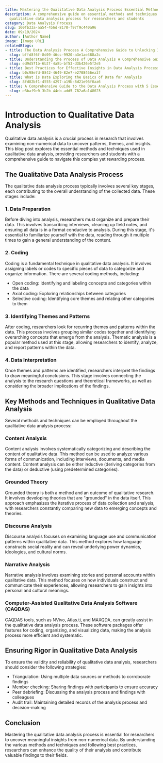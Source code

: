 ```yaml
---
title: Mastering the Qualitative Data Analysis Process Essential Methods and Techniques
description: A comprehensive guide on essential methods and techniques used in the
  qualitative data analysis process for researchers and students
category: Data Analysis Process
slug: 160fb33a-aa54-4b6d-8178-f97f9c440a96
date: 09/19/2024
author: [Author Name]
image: [Image URL]
relatedBlogs:
- title: The Data Analysis Process A Comprehensive Guide to Unlocking Insights
  slug: bffd8f6f-8d09-46cc-9920-a3e1ae388a2c
- title: Understanding the Process of Data Analysis A Comprehensive Guide
  slug: ed9d571b-6b2f-4a8b-bf53-d3b426e5f2e5
- title: Best Practices for Effective Insights in Data Analysis Process
  slug: b0c98e7d-8842-4649-82e7-e2708466ea3f
- title: What is Data Exploring the Basics of Data for Analysis
  slug: 8fd82bf1-4555-4297-a19b-8d21e96f0aa6
- title: A Comprehensive Guide to the Data Analysis Process with 5 Essential Steps
  slug: e3baf9e0-3b2b-44eb-add5-782a6a148023
---
```


# Introduction to Qualitative Data Analysis

Qualitative data analysis is a crucial process in research that involves examining non-numerical data to uncover patterns, themes, and insights. This blog post explores the essential methods and techniques used in qualitative data analysis, providing researchers and students with a comprehensive guide to navigate this complex yet rewarding process.

## The Qualitative Data Analysis Process

The qualitative data analysis process typically involves several key stages, each contributing to the overall understanding of the collected data. These stages include:

### 1. Data Preparation

Before diving into analysis, researchers must organize and prepare their data. This involves transcribing interviews, cleaning up field notes, and ensuring all data is in a format conducive to analysis. During this stage, it's essential to familiarize yourself with the data, reading through it multiple times to gain a general understanding of the content.

### 2. Coding

Coding is a fundamental technique in qualitative data analysis. It involves assigning labels or codes to specific pieces of data to categorize and organize information. There are several coding methods, including:

- Open coding: Identifying and labeling concepts and categories within the data
- Axial coding: Exploring relationships between categories
- Selective coding: Identifying core themes and relating other categories to them

### 3. Identifying Themes and Patterns

After coding, researchers look for recurring themes and patterns within the data. This process involves grouping similar codes together and identifying overarching concepts that emerge from the analysis. Thematic analysis is a popular method used at this stage, allowing researchers to identify, analyze, and report patterns within the data.

### 4. Data Interpretation

Once themes and patterns are identified, researchers interpret the findings to draw meaningful conclusions. This stage involves connecting the analysis to the research questions and theoretical frameworks, as well as considering the broader implications of the findings.

## Key Methods and Techniques in Qualitative Data Analysis

Several methods and techniques can be employed throughout the qualitative data analysis process:

### Content Analysis

Content analysis involves systematically categorizing and describing the content of qualitative data. This method can be used to analyze various forms of communication, including interviews, documents, and media content. Content analysis can be either inductive (deriving categories from the data) or deductive (using predetermined categories).

### Grounded Theory

Grounded theory is both a method and an outcome of qualitative research. It involves developing theories that are "grounded" in the data itself. This approach emphasizes the iterative process of data collection and analysis, with researchers constantly comparing new data to emerging concepts and theories.

### Discourse Analysis

Discourse analysis focuses on examining language use and communication patterns within qualitative data. This method explores how language constructs social reality and can reveal underlying power dynamics, ideologies, and cultural norms.

### Narrative Analysis

Narrative analysis involves examining stories and personal accounts within qualitative data. This method focuses on how individuals construct and communicate their experiences, allowing researchers to gain insights into personal and cultural meanings.

### Computer-Assisted Qualitative Data Analysis Software (CAQDAS)

CAQDAS tools, such as NVivo, Atlas.ti, and MAXQDA, can greatly assist in the qualitative data analysis process. These software packages offer features for coding, organizing, and visualizing data, making the analysis process more efficient and systematic.

## Ensuring Rigor in Qualitative Data Analysis

To ensure the validity and reliability of qualitative data analysis, researchers should consider the following strategies:

- Triangulation: Using multiple data sources or methods to corroborate findings
- Member checking: Sharing findings with participants to ensure accuracy
- Peer debriefing: Discussing the analysis process and findings with colleagues
- Audit trail: Maintaining detailed records of the analysis process and decision-making

## Conclusion

Mastering the qualitative data analysis process is essential for researchers to uncover meaningful insights from non-numerical data. By understanding the various methods and techniques and following best practices, researchers can enhance the quality of their analysis and contribute valuable findings to their fields.